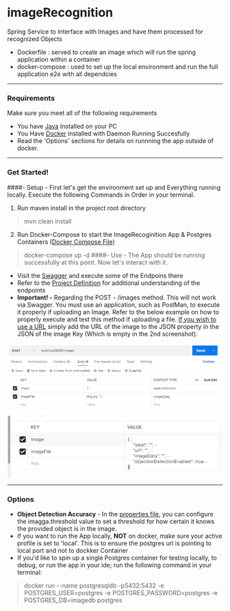 # imageRecognition
Spring Service to Interface with Images and have them processed for recognized Objects

- Dockerfile : served to create an image which will run the spring application within a container
- docker-compose : used to set up the local environment and run the full application e2e with all dependcies

<hr />

### Requirements
Make sure you meet all of the following requirements
* You have [Java](https://www.java.com/en/download/manual.jsp) Installed on your PC
* You Have [Docker](https://www.docker.com/products/docker-desktop/) installed with Daemon Running Succesfully
* Read the 'Options' sections for details on runnning the app outside of docker. 

<hr />

### Get Started!
####- Setup - 
First let's get the environment set up and Everything running locally. Execute the following Commands in Order in your terminal. 
1. Run maven install in the project root directory
> mvn clean install
2. Run Docker-Compose to start the ImageRecoginition App & Postgres Containers ([Docker Compose File](docker-compose.yml))
> docker-compose up -d
####- Use -
The App should be running successfully at this point. Now let's interact with it.
* Visit the [Swagger](http://localhost:8080/swagger-ui.html) and execute some of the Endpoins there
* Refer to the [Project Definition](src/main/resources/static/readmeImages/CodingExerciseRequirements.pdf) for additional understanding of the endpoints
* <b>Important! -</b> Regarding the POST - /images method. This will not work via Swagger. You must use an application, such as PostMan, to execute it properly if uploading an Image.
  Refer to the below example on how to properly execute and test this method if uploading a file. <u>If you wish to use a URL</u> simply add the URL of the image to the JSON property in the JSON of the image Key (Which is empty in the 2nd screenshot). 

![](src/main/resources/static/readmeImages/postman_pt1.png)
![](src/main/resources/static/readmeImages/postman_pt2.png)

<hr />

### Options 
* <b>Object Detection Accuracy</b> - In the [properties file](src/main/resources/application.yml), you can configure the imagga.threshold value to set a threshold for how certain it knows the provided object is in the image. 
* If you want to run the App locally, <b>NOT</b> on docker, make sure your active profile is set to 'local'. This is to ensure the postgres url is pointing to local port and not to dockker Container
* If you'd like to spin up a single Postgres container for testing locally, to debug, or run the app in your ide; run the following command in your
terminal: 
> docker run --name postgresqldb -p5432:5432 -e POSTGRES_USER=postgres -e POSTGRES_PASSWORD=postgres -e POSTGRES_DB=imagedb postgres
